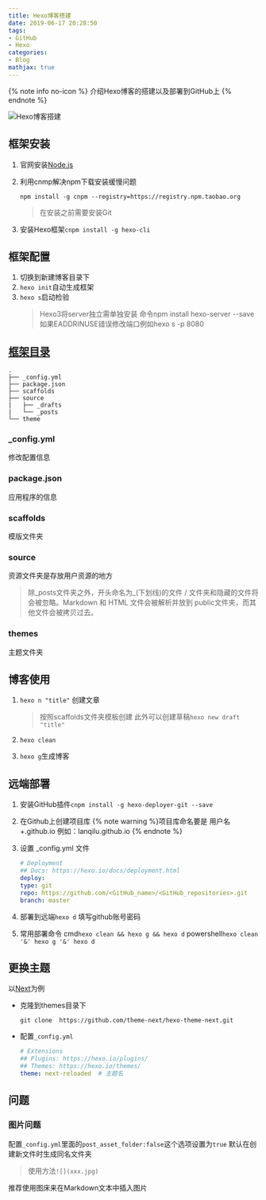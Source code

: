 ```yaml
---
title: Hexo博客搭建
date: 2019-06-17 20:28:50
tags: 
- GitHub
- Hexo
categories:
- Blog
mathjax: true
---
```

{% note info no-icon %}
介绍Hexo博客的搭建以及部署到GitHub上
{% endnote %}

<!--more-->

![Hexo博客搭建](https://puui.qpic.cn/fans_admin/0/3_1206436828_1572055658592/0)

## 框架安装

1. 官网安装[Node.js](<http://nodejs.cn/download/>)

2. 利用cnmp解决npm下载安装缓慢问题

   ```shell
   npm install -g cnpm --registry=https://registry.npm.taobao.org
   ```

   > 在安装之前需要安装Git

3. 安装Hexo框架`cnpm install -g hexo-cli`

## 框架配置

1. 切换到新建博客目录下
2. `hexo init`自动生成框架
3. `hexo s`启动检验
   > Hexo3将server独立需单独安装
   > 命令npm install hexo-server --save
   > 如果EADDRINUSE错误修改端口例如hexo s -p 8080

<!--more-->
## [框架目录](https://hexo.io/zh-cn/docs/setup)

```shell
.
├── _config.yml
├── package.json
├── scaffolds
├── source
|   ├── _drafts
|   └── _posts
└── theme
```

### _config.yml

修改配置信息

### package.json

应用程序的信息

### scaffolds

模版文件夹

### source

资源文件夹是存放用户资源的地方

> 除_posts文件夹之外，开头命名为_(下划线)的文件 / 文件夹和隐藏的文件将会被忽略。Markdown 和 HTML 文件会被解析并放到 public文件夹，而其他文件会被拷贝过去。

### themes

主题文件夹

## 博客使用

1. `hexo n "title"` 创建文章

   > 按照scaffolds文件夹模板创建
   > 此外可以创建草稿`hexo new draft "title"`
2. `hexo clean`
3. `hexo g`生成博客

## 远端部署

1. 安装GitHub插件`cnpm install -g hexo-deployer-git --save`
2. 在Github上创建项目库
   {% note warning %}项目库命名要是   用户名+.github.io   例如：lanqilu.github.io
   {% endnote %}
3. 设置 _config.yml 文件

   ```yml
   # Deployment
   ## Docs: https://hexo.io/docs/deployment.html
   deploy:
   type: git
   repo: https://github.com/<GitHub_name>/<GitHub_repositories>.git
   branch: master
   ```

4. 部署到远端`hexo d`
   填写github账号密码
5. 常用部署命令
   cmd`hexo clean && hexo g && hexo d`
   powershell`hexo clean '&' hexo g '&' hexo d`

## 更换主题

以[Next](https://github.com/theme-next/hexo-theme-next)为例

+ 克隆到themes目录下

  ```shell
  git clone  https://github.com/theme-next/hexo-theme-next.git
  ```

+ 配置`_config.yml`

   ```yml
   # Extensions
   ## Plugins: https://hexo.io/plugins/
   ## Themes: https://hexo.io/themes/
   theme: next-reloaded  # 主题名
   ```

## 问题

### 图片问题

配置`_config.yml`里面的`post_asset_folder:false`这个选项设置为`true`
默认在创建新文件时生成同名文件夹
> 使用方法`![](xxx.jpg)`

推荐使用图床来在Markdown文本中插入图片
